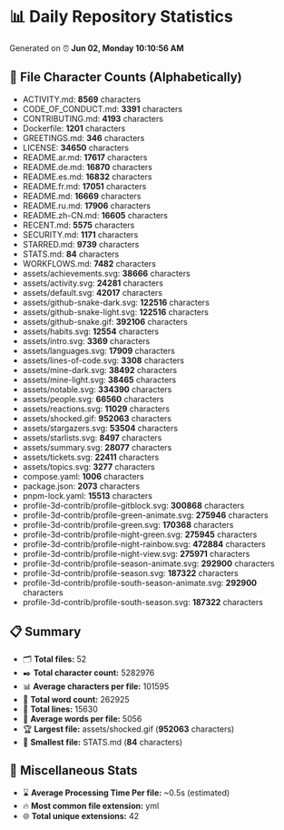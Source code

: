 # 📊 Daily Repository Statistics
Generated on ⏰ **Jun 02, Monday 10:10:56 AM**

## 📂 File Character Counts (Alphabetically)
- ACTIVITY.md: **8569** characters
- CODE_OF_CONDUCT.md: **3391** characters
- CONTRIBUTING.md: **4193** characters
- Dockerfile: **1201** characters
- GREETINGS.md: **346** characters
- LICENSE: **34650** characters
- README.ar.md: **17617** characters
- README.de.md: **16870** characters
- README.es.md: **16832** characters
- README.fr.md: **17051** characters
- README.md: **16669** characters
- README.ru.md: **17906** characters
- README.zh-CN.md: **16605** characters
- RECENT.md: **5575** characters
- SECURITY.md: **1171** characters
- STARRED.md: **9739** characters
- STATS.md: **84** characters
- WORKFLOWS.md: **7482** characters
- assets/achievements.svg: **38666** characters
- assets/activity.svg: **24281** characters
- assets/default.svg: **42017** characters
- assets/github-snake-dark.svg: **122516** characters
- assets/github-snake-light.svg: **122516** characters
- assets/github-snake.gif: **392106** characters
- assets/habits.svg: **12554** characters
- assets/intro.svg: **3369** characters
- assets/languages.svg: **17909** characters
- assets/lines-of-code.svg: **3308** characters
- assets/mine-dark.svg: **38492** characters
- assets/mine-light.svg: **38465** characters
- assets/notable.svg: **334390** characters
- assets/people.svg: **66560** characters
- assets/reactions.svg: **11029** characters
- assets/shocked.gif: **952063** characters
- assets/stargazers.svg: **53504** characters
- assets/starlists.svg: **8497** characters
- assets/summary.svg: **28077** characters
- assets/tickets.svg: **22411** characters
- assets/topics.svg: **3277** characters
- compose.yaml: **1006** characters
- package.json: **2073** characters
- pnpm-lock.yaml: **15513** characters
- profile-3d-contrib/profile-gitblock.svg: **300868** characters
- profile-3d-contrib/profile-green-animate.svg: **275946** characters
- profile-3d-contrib/profile-green.svg: **170368** characters
- profile-3d-contrib/profile-night-green.svg: **275945** characters
- profile-3d-contrib/profile-night-rainbow.svg: **472884** characters
- profile-3d-contrib/profile-night-view.svg: **275971** characters
- profile-3d-contrib/profile-season-animate.svg: **292900** characters
- profile-3d-contrib/profile-season.svg: **187322** characters
- profile-3d-contrib/profile-south-season-animate.svg: **292900** characters
- profile-3d-contrib/profile-south-season.svg: **187322** characters

## 📋 Summary
- 🗂️ **Total files:** 52
- ✒️ **Total character count:** 5282976
- 📊 **Average characters per file:** 101595
- 📝 **Total word count:** 262925
- 🧾 **Total lines:** 15630
- 📐 **Average words per file:** 5056
- 🏆 **Largest file:** assets/shocked.gif (**952063** characters)
- 🥉 **Smallest file:** STATS.md (**84** characters)

## 🌟 Miscellaneous Stats
- ⌛ **Average Processing Time Per file:** ~0.5s (estimated)
- 🔥 **Most common file extension:** yml
- 🌐 **Total unique extensions:** 42
